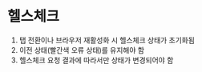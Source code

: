 # 헬스체크

  1. 탭 전환이나 브라우저 재활성화 시 헬스체크 상태가 초기화됨
  2. 이전 상태(빨간색 오류 상태)를 유지해야 함
  3. 헬스체크 요청 결과에 따라서만 상태가 변경되어야 함
